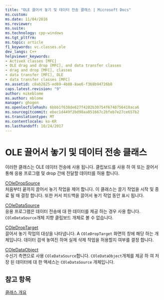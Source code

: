 ```yaml
---
title: "OLE 끌어서 놓기 및 데이터 전송 클래스 | Microsoft Docs"
ms.custom: 
ms.date: 11/04/2016
ms.reviewer: 
ms.suite: 
ms.technology: cpp-windows
ms.tgt_pltfrm: 
ms.topic: article
f1_keywords: vc.classes.ole
dev_langs: C++
helpviewer_keywords:
- ActiveX classes [MFC]
- OLE drag and drop [MFC], and data transfer classes
- drag and drop [MFC], classes
- data transfer [MFC], OLE
- data transfer classes [MFC]
ms.assetid: c8ab2825-ed69-4b88-8ae6-f368b94726b8
caps.latest.revision: "9"
author: mikeblome
ms.author: mblome
manager: ghogen
ms.openlocfilehash: 6bbb1f638de627f4202b30754f6748756418aca6
ms.sourcegitcommit: ebec1d449f2bd98aa851667c2bfeb7e27ce657b2
ms.translationtype: MT
ms.contentlocale: ko-KR
ms.lasthandoff: 10/24/2017
---
```

# <a name="ole-drag-and-drop-and-data-transfer-classes"></a>OLE 끌어서 놓기 및 데이터 전송 클래스
이러한 클래스는 OLE 데이터 전송에 사용 됩니다. 클립보드를 사용 하 여 또는 끌어서 통해 응용 프로그램 및 drop 간에 전달할 데이터를 허용 합니다.  
  
 [COleDropSource](../mfc/reference/coledropsource-class.md)  
 처음부터 끝까지 끌어서 놓기 작업을 제어 합니다. 이 클래스는 끌기 작업을 시작 및 종료 될 때 결정 합니다. 또한 커서 피드백을 끌어서 놓기 작업 동안 표시 됩니다.  
  
 [COleDataSource](../mfc/reference/coledatasource-class.md)  
 응용 프로그램은 데이터 전송에 대 한 데이터를 제공 하는 경우 사용 합니다. `COleDataSource`개체 지향 클립보드 개체로 볼 수 없습니다.  
  
 [COleDropTarget](../mfc/reference/coledroptarget-class.md)  
 끌어서 놓기 작업의 대상을 나타냅니다. A `COleDropTarget` 화면의 창에 해당 하는 개체입니다. 데이터 검색 놓여진 하며 실제 삭제 작업을 허용할지 여부를 결정 합니다.  
  
 [COleDataObject](../mfc/reference/coledataobject-class.md)  
 수신기 측면으로 사용 `COleDataSource`합니다. `COleDataObject`개체를 제공 하 여 저장 된 데이터에 대 한 액세스는 `COleDataSource` 개체입니다.  
  
## <a name="see-also"></a>참고 항목  
 [클래스 개요](../mfc/class-library-overview.md)


